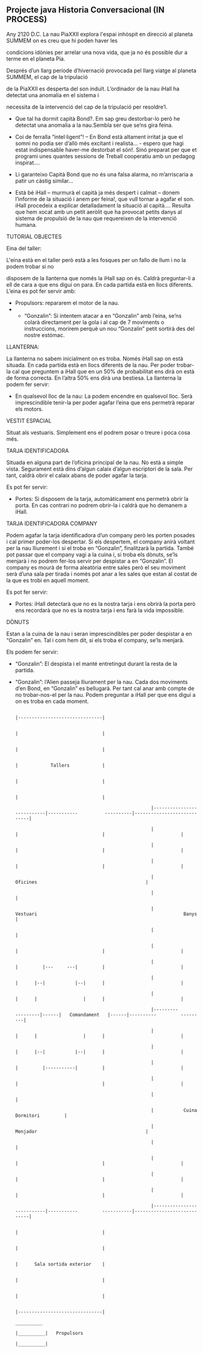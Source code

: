 ## Projecte java Historia Conversacional (IN PROCESS)
Any 2120 D.C. La nau PiaXXII explora l'espai inhòspit en direcció al planeta SUMMEM on es creu que hi poden haver les
                                       
condicions idònies per arrelar una nova vida, que ja no és possible dur a terme en el planeta Pia.
                                       
Després d’un llarg període d’hivernació provocada pel llarg viatge al planeta SUMMEM, el cap de la tripulació
                                       
de la PiaXXII es desperta del son induït. L’ordinador de la nau iHall ha detectat una anomalia en el sistema i
                                       
necessita de la intervenció del cap de la tripulació per resoldre’l.
                                       
- Que tal ha dormit capità Bond?. Em sap greu destorbar-lo però he detectat una anomalia a la nau.Sembla ser que se’ns gira feina.
                                       
 - Coi de ferralla “intel·ligent”! – En Bond està altament irritat ja que el somni no podia ser d’allò més excitant i realista... - espero que hagi estat indispensable haver-me destorbat el són!. Sinó preparat per que et programi unes quantes sessions de Treball cooperatiu amb un pedagog inspirat....
- Li garanteixo Capità Bond que no és una falsa alarma, no m’arriscaria a patir un càstig similar...
- Està bé iHall – murmurà el capità ja més despert i calmat – donem l’informe de la situació i anem per feina!, que vull tornar a agafar el son.
iHall procedeix a explicar detalladament la situació al capità.... Resulta que hem xocat amb un petit aeròlit que
ha provocat petits danys al sistema de propulsió de la nau que requereixen de la intervenció humana.
                                       
                                       
TUTORIAL OBJECTES
                                       
Eina del taller: 
                                       
                                       
L'eina està en el taller però està a les fosques per un fallo de llum i no la podem trobar si no
                                       
disposem de la llanterna que només la iHall sap on és. Caldrà preguntar-li a ell de cara a que ens digui on para. En cada partida està en llocs diferents.
L’eina es pot fer servir amb:
- Propulsors: repararem el motor de la nau.
- - “Gonzalin”: Si intentem atacar a en “Gonzalin” amb l’eina, se’ns colarà directament per la gola i al cap de 7 moviments o instruccions, morirem perquè un nou “Gonzalin” petit sortirà des del nostre estómac.
                                       
LLANTERNA: 

La llanterna no sabem inicialment on es troba. Només iHall sap on està situada. En cada partida està en llocs diferents de la nau. Per poder trobar-la cal que preguntem a iHall que en un 50% de probabilitat ens dirà on està de forma correcta. En l’altra 50% ens dirà una bestiesa.
La llanterna la podem fer servir:
- En qualsevol lloc de la nau: La podem encendre en qualsevol lloc. Serà imprescindible tenir-la per poder agafar l’eina que ens permetrà reparar els motors.
                                       
VESTIT ESPACIAL
                                       
Situat als vestuaris. Simplement ens el podrem posar o treure i poca cosa més.

TARJA IDENTIFICADORA
                                       
Situada en alguna part de l’oficina principal de la nau. No està a simple vista. Segurament està dins d’algun calaix d’algun escriptori de la sala. Per tant, caldrà obrir el calaix abans de poder agafar la tarja.

Es pot fer servir:
                                       
- Portes: Si disposem de la tarja, automàticament ens permetrà obrir la porta. En cas contrari no podrem obrir-la i caldrà que ho demanem a iHall.
                                       
TARJA IDENTIFICADORA COMPANY

Podem agafar la tarja identificadora d’un company però les porten posades i cal primer poder-los despertar. Si els despertem, el company anirà voltant per la nau lliurement i si el troba en “Gonzalin”, finalitzarà la partida. També pot passar que el company vagi a la cuina i, si troba els dònuts, se’ls menjarà i no podrem fer-los servir per despistar a en “Gonzalin”. El company es mourà de forma aleatòria entre sales però el seu moviment serà d’una sala per tirada i només pot anar a les sales que estan al costat de la que es trobi en aquell moment.

Es pot fer servir:
                                       
- Portes: iHall detectarà que no es la nostra tarja i ens obrirà la porta però ens recordarà que no es la nostra tarja i ens farà la vida impossible.
                                       
DÒNUTS

Estan a la cuina de la nau i seran imprescindibles per poder despistar a en “Gonzalin” en. Tal i com hem dit, si els troba el company, se’ls menjarà.

Els podem fer servir:

- “Gonzalin”: El despista i el manté entretingut durant la resta de la partida.
- “Gonzalin”: l’Alien passeja lliurament per la nau. Cada dos moviments d’en Bond, en “Gonzalin” es bellugarà.
Per tant cal anar amb compte de no trobar-nos-el per la nau. Podem preguntar a iHall per que ens digui a on es troba en cada moment.
                                      
                                       
                                                                                    |-------------------------------|
                                       
                                                                                    |                               |
                                       
                                                                                    |                               |
                                       
                                                                                    |            Tallers            |
                                       
                                                                                    |                               |
                                       
                                                                                    |                               |
                                       
                                                        |---------------------------|-----------          ----------|----------------------------|
                                       
                                                        |                           |                               |                            |
                                       
                                                        |                           |                               |                            |
                                       
                                                        |                           |                               |                            |
                                       
                                                        |                                        Oficines                                        |
                                       
                                                        |                                                                                        |
                                       
                                                        |          Vestuari                                                      Banys           |
                                       
                                                        |                                                                                        |
                                       
                                                        |                           |                               |                            |
                                       
                                                        |                           |         |---     ---|         |                            |
                                       
                                                        |                           |      |--|           |--|      |                            |
                                       
                                                        |                           |      |                 |      |                            |
                                       
                                                        |---------         ---------|------|   Comandament   |------|----------         ---------|
                                       
                                                        |                           |      |                 |      |                            |
                                       
                                                        |                           |      |--|           |--|      |                            |
                                       
                                                        |                           |         |-----------|         |                            |
                                       
                                                        |                           |                               |                            |
                                       
                                                        |                                                                                        |
                                       
                                                        |           Cuina                                                      Dormitori         |
                                       
                                                        |                                        Menjador                                        |
                                       
                                                        |                                                                                        |
                                       
                                                        |                           |                               |                            |
                                       
                                                        |                           |                               |                            |
                                       
                                                        |                           |                               |                            |
                                       
                                                        |---------------------------|-----------         -----------|----------------------------|
                                       
                                                                                    |                               |
                                       
                                                                                    |                               |
                                       
                                                                                    |      Sala sortida exterior    |
                                       
                                                                                    |                               |
                                       
                                                                                    |                               |
                                       
                                                                                    |-------------------------------|
                                                                                               __________
                                                                                              |__________|   Propulsors
                                                                                              |__________|
